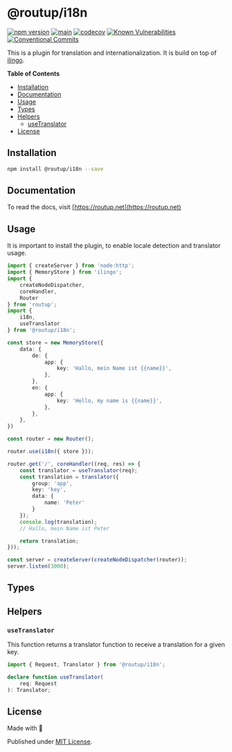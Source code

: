 # @routup/i18n

[![npm version](https://badge.fury.io/js/@routup%2Fi18n.svg)](https://badge.fury.io/js/@routup%2Fi18n)
[![main](https://github.com/Tada5hi/routup/actions/workflows/main.yml/badge.svg)](https://github.com/Tada5hi/routup/actions/workflows/main.yml)
[![codecov](https://codecov.io/gh/tada5hi/routup/branch/master/graph/badge.svg?token=QFGCsHRUax)](https://codecov.io/gh/tada5hi/routup)
[![Known Vulnerabilities](https://snyk.io/test/github/Tada5hi/routup/badge.svg)](https://snyk.io/test/github/Tada5hi/routup)
[![Conventional Commits](https://img.shields.io/badge/Conventional%20Commits-1.0.0-%23FE5196?logo=conventionalcommits&logoColor=white)](https://conventionalcommits.org)

This is a plugin for translation and internationalization. 
It is build on top of [ilingo](https://github.com/tada5hi/ilingo).

**Table of Contents**

- [Installation](#installation)
- [Documentation](#documentation)
- [Usage](#usage)
- [Types](#types)
- [Helpers](#helpers)
  - [useTranslator](#usetranslator)
- [License](#license)

## Installation

```bash
npm install @routup/i18n --save
```

## Documentation

To read the docs, visit [https://routup.net](https://routup.net)

## Usage

It is important to install the plugin, to enable locale detection and translator usage.

```typescript
import { createServer } from 'node:http';
import { MemoryStore } from 'ilingo';
import {
    createNodeDispatcher,
    coreHandler,
    Router
} from 'routup';
import {
    i18n,
    useTranslator
} from '@routup/i18n';

const store = new MemoryStore({
    data: {
        de: {
            app: {
                key: 'Hallo, mein Name ist {{name}}',
            },
        },
        en: {
            app: {
                key: 'Hello, my name is {{name}}',
            },
        },
    },
})

const router = new Router();

router.use(i18n({ store }));

router.get('/', coreHandler((req, res) => {
    const translator = useTranslator(req);
    const translation = translator({
        group: 'app',
        key: 'key',
        data: {
            name: 'Peter'
        }
    });
    console.log(translation);
    // Hallo, mein Name ist Peter

    return translation;
}));

const server = createServer(createNodeDispatcher(router));
server.listen(3000);
```

## Types


## Helpers

### `useTranslator`

This function returns a translator function to receive a translation for a given key.

```typescript
import { Request, Translator } from '@routup/i18n';

declare function useTranslator(
    req: Request
): Translator;
```

## License

Made with 💚

Published under [MIT License](./LICENSE).
